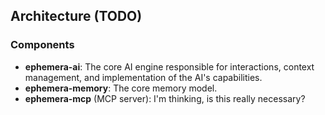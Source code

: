 
## Architecture (TODO)
### Components
 - **ephemera-ai**: The core AI engine responsible for interactions, context management, and implementation of the AI's  capabilities.
 - **ephemera-memory**: The core memory model.
 - **ephemera-mcp** (MCP server): I'm thinking, is this really necessary?
